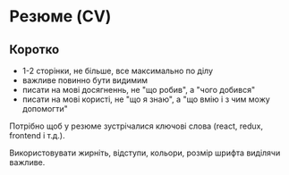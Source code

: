 # Резюме (CV)

## Коротко 

- 1-2 сторінки, не більше, все максимально по ділу
- важливе повинно бути видимим
- писати на мові досягненнь, не "що робив", а
  "чого добився"
- писати на мові користі, не "що я знаю", а "що
  вмію і з чим можу допомогти"

Потрібно щоб у резюме зустрічалися ключові слова
(react, redux, frontend і т.д.).

Використовувати жирніть, відступи, кольори, розмір
шрифта виділячи важливе.
